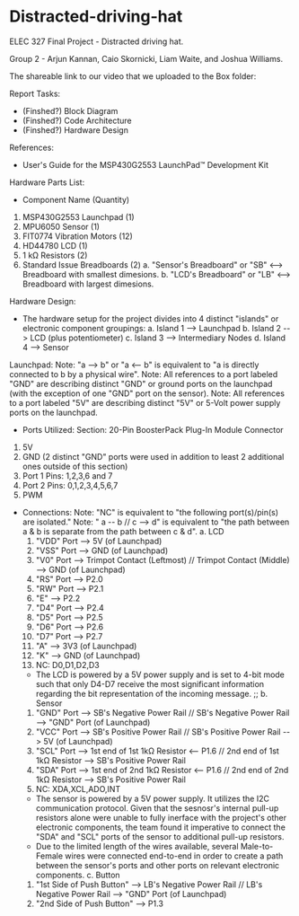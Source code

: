 # Distracted-driving-hat
ELEC 327 Final Project - Distracted driving hat. 

Group 2 - Arjun Kannan, Caio Skornicki, Liam Waite, and Joshua Williams. 

The shareable link to our video that we uploaded to the Box folder:

Report Tasks:
 - (Finshed?) Block Diagram
 - (Finshed?) Code Architecture
 - (Finshed?) Hardware Design

References:
 - User's Guide for the MSP430G2553 LaunchPad™ Development Kit

Hardware Parts List: 
 - Component Name (Quantity)
 1. MSP430G2553 Launchpad (1)
 2. MPU6050 Sensor (1)
 3. FIT0774 Vibration Motors (12)
 4. HD44780 LCD (1)
 5. 1 kΩ Resistors (2)
 6. Standard Issue Breadboards (2)
    a. "Sensor's Breadboard" or "SB" <--> Breadboard with smallest dimesions.
    b. "LCD's Breadboard" or "LB" <--> Breadboard with largest dimesions.

Hardware Design:
 - The hardware setup for the project divides into 4 distinct "islands" or electronic component groupings:
   a. Island 1 --> Launchpad
   b. Island 2 --> LCD (plus potentiometer)
   c. Island 3 --> Intermediary Nodes
   d. Island 4 --> Sensor

Launchpad:
  Note: "a --> b" or "a <-- b" is equivalent to "a is directly connected to b by a physical wire".
  Note: All references to a port labeled "GND" are describing distinct "GND" or ground ports on the launchpad (with the exception of one "GND" port on the sensor).
  Note: All references to a port labeled "5V" are describing distinct "5V" or 5-Volt power supply ports on the launchpad.
 - Ports Utilized:
 Section: 20-Pin BoosterPack Plug-In Module Connector
  1. 5V
  2. GND (2 distinct "GND" ports were used in addition to least 2 additional ones outside of this section)
  3. Port 1 Pins: 1,2,3,6 and 7
  4. Port 2 Pins: 0,1,2,3,4,5,6,7
  5. PWM

- Connections:
  Note: "NC" is equivalent to "the following port(s)/pin(s) are isolated."
  Note: " a -- b // c --> d" is equivalent to "the path between a & b is separate from the path between c & d".
a. LCD 
  1. "VDD" Port --> 5V (of Launchpad)
  2. "VSS" Port --> GND (of Launchpad)
  3. "V0" Port --> Trimpot Contact (Leftmost) // Trimpot Contact (Middle) --> GND (of Launchpad)
  5. "RS" Port --> P2.0
  6. "RW" Port --> P2.1
  7. "E" --> P2.2
  8. "D4" Port --> P2.4
  9. "D5" Port --> P2.5
  10. "D6" Port --> P2.6
  11. "D7" Port --> P2.7
  12. "A" --> 3V3 (of Launchpad)
  13. "K" --> GND (of Launchpad)
  14. NC: D0,D1,D2,D3
  - The LCD is powered by a 5V power supply and is set to 4-bit mode such that only D4-D7 receive the most significant information regarding the bit representation of the incoming message. ;;
b. Sensor
  1. "GND" Port --> SB's Negative Power Rail  // SB's Negative Power Rail --> "GND" Port (of Launchpad)
  2. "VCC" Port --> SB's Positive Power Rail // SB's Positive Power Rail --> 5V (of Launchpad)
  3. "SCL" Port --> 1st end of 1st 1kΩ Resistor <-- P1.6 // 2nd end of 1st 1kΩ Resistor --> SB's Positive Power Rail
  4. "SDA" Port --> 1st end of 2nd 1kΩ Resistor <-- P1.6 // 2nd end of 2nd 1kΩ Resistor --> SB's Positive Power Rail
  5. NC: XDA,XCL,ADO,INT
  - The sensor is powered by a 5V power supply. It utilizes the I2C communication protocol. Given that the sesnosr's internal pull-up resistors alone were unable to fully inerface with the project's other electronic components, the team found it imperative to connect the "SDA" and "SCL" ports of the sensor to additional pull-up resistors.
  - Due to the limited length of the wires available, several Male-to-Female wires were connected end-to-end in order to create a path between the sensor's ports and other ports on relevant electronic components.
c. Button
  1. "1st Side of Push Button" --> LB's Negative Power Rail // LB's Negative Power Rail --> "GND" Port (of Launchpad)
  2. "2nd Side of Push Button" --> P1.3
